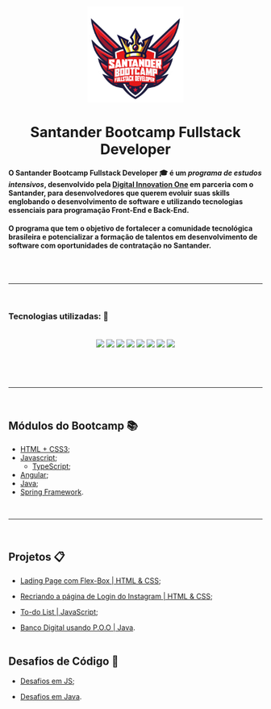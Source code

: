 <div align="center">

<img src="https://github.com/bragabriel/Bootcamp-FullStackDeveloper/blob/main/logo-bootcamp.png" width="190px">

# Santander Bootcamp Fullstack Developer

</div>

#### O **Santander Bootcamp Fullstack Developer** :mortar_board: é um _programa de estudos intensivos_, desenvolvido pela **[Digital Innovation One](https://web.dio.me/home)** em parceria com o **Santander**, para desenvolvedores que querem evoluir suas skills englobando o desenvolvimento de software e utilizando tecnologias essenciais para programação Front-End e Back-End.</br>
#### O programa que tem o objetivo de fortalecer a comunidade tecnológica brasileira e potencializar a formação de talentos em desenvolvimento de software com oportunidades de contratação no Santander.</br></br>

<br><hr><br>

### Tecnologias utilizadas: :hammer: <br><br>
<p align="center">
    <img src= "https://img.shields.io/badge/git-%23F05033.svg?" style="for-the-badge&logo=git&logoColor=white" />
    <img src="https://img.shields.io/badge/github-%23121011.svg?" style="for-the-badge&logo=github&logoColor=white"/>
    <img src="https://img.shields.io/badge/html5-%23E34F26.svg?" style="for-the-badge&logo=html5&logoColor=white"/>
    <img src="https://img.shields.io/badge/css3-%231572B6.svg?" style="for-the-badge&logo=css3&logoColor=white"/>
    <img src="https://img.shields.io/badge/javascript-%23323330.svg?" style="for-the-badge&logo=javascript&logoColor=%23F7DF1E">
    <img src="https://img.shields.io/badge/angular-%23DD0031.svg?" style="for-the-badge&logo=angular&logoColor=white">
    <img src="https://img.shields.io/badge/java-%23ED8B00.svg?" style="for-the-badge&logo=java&logoColor=white">
    <img src="https://img.shields.io/badge/springboot-%236DB33F.svg?" style="for-the-badge&logo=spring&logoColor=white"/> 
</p>

<br>

<br><hr><br>

## Módulos do Bootcamp :books:

- [HTML + CSS3](https://github.com/bragabriel/Bootcamp-FullStackDeveloper/tree/main/HTML-CSS);
- [Javascript](https://github.com/bragabriel/BootcampSantander-FullStackDeveloper/tree/main/JavaScript);
    - [TypeScript](https://github.com/bragabriel/BootcampSantander-FullStackDeveloper/tree/main/TypeScript);
- [Angular](https://github.com/bragabriel);
- [Java](https://github.com/bragabriel/Bootcamp-FullStackDeveloper/tree/main/Java);
- [Spring Framework](https://github.com/bragabriel).</br>

<br><hr><br>

## Projetos :clipboard:

- [Lading Page com Flex-Box | HTML & CSS](https://github.com/bragabriel/BootcampSantander-FullStackDeveloper/tree/main/Projetos-Desafios/HTML-CSS/Flex-Projeto);</br>
- [Recriando a página de Login do Instagram | HTML & CSS](https://github.com/bragabriel/BootcampSantander-FullStackDeveloper/tree/main/Projetos-Desafios/HTML-CSS/Instagram-LandingPage);</br>
- [To-do List | JavaScript](https://github.com/bragabriel/BootcampSantander-FullStackDeveloper/tree/main/Projetos-Desafios/JavaScript/To-do_list);</br>

- [Banco Digital usando P.O.O | Java](https://github.com/bragabriel/BootcampSantander-FullStackDeveloper/tree/main/Java/desafio-de-projeto).</br></br>

## Desafios de Código :scroll:

- [Desafios em JS](https://github.com/bragabriel/BootcampSantander-FullStackDeveloper/tree/main/Projetos-Desafios/JavaScript/Desafios);</br>

- [Desafios em Java](https://github.com/bragabriel/BootcampSantander-FullStackDeveloper/tree/main/Java/desafios-de-codigo).</br>
